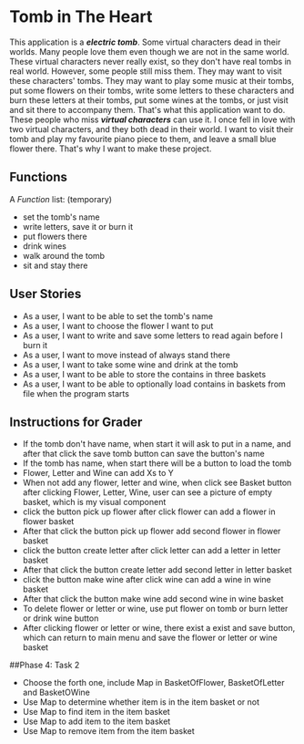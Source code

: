 # Tomb in The Heart

This application is a ***electric tomb***. Some virtual characters dead in their worlds. Many people love them even though
we are not in the same world. These virtual characters never really exist, so they don't have real tombs in real world.
However, some people still miss them. They may want to visit these characters' tombs. They may want to play some music
at their tombs, put some flowers on their tombs, write some letters to these characters and burn these letters at their
tombs, put some wines at the tombs, or just visit and sit there to accompany them. That's what this application want to
do. These people who miss ***virtual characters*** can use it. I once fell in love with two virtual characters, and they
both dead in their world. I want to visit their tomb and play my favourite piano piece to them, and leave a small blue
flower there. That's why I want to make these project.

## Functions

A *Function* list: (temporary)
- set the tomb's name
- write letters, save it or burn it
- put flowers there
- drink wines
- walk around the tomb
- sit and stay there

## User Stories
- As a user, I want to be able to set the tomb's name
- As a user, I want to choose the flower I want to put
- As a user, I want to write and save some letters to read again before I burn it
- As a user, I want to move instead of always stand there
- As a user, I want to take some wine and drink at the tomb
- As a user, I want to be able to store the contains in three baskets
- As a user, I want to be able to optionally load contains in baskets from file when the program starts

## Instructions for Grader
- If the tomb don't have name, when start it will ask to put in a name, and after that click the save tomb button
can save the button's name
- If the tomb has name, when start there will be a button to load the tomb
- Flower, Letter and Wine can add Xs to Y
- When not add any flower, letter and wine, when click see Basket button after clicking Flower, Letter, Wine,
 user can see a picture of empty basket, which is my visual component
- click the button pick up flower after click flower can add a flower in flower basket
- After that click the button pick up flower add second flower in flower basket
- click the button create letter after click letter can add a letter in letter basket
- After that click the button create letter add second letter in letter basket
- click the button make wine after click wine can add a wine in wine basket
- After that click the button make wine add second wine in wine basket
- To delete flower or letter or wine, use put flower on tomb or burn letter or drink wine button
- After clicking flower or letter or wine, there exist a exist and save button, which can return to main menu and
save the flower or letter or wine basket


##Phase 4: Task 2
- Choose the forth one, include Map in BasketOfFlower, BasketOfLetter and BasketOWine
- Use Map to determine whether item is in the item basket or not
- Use Map to find item in the item basket
- Use Map to add item to the item basket
- Use Map to remove item from the item basket
